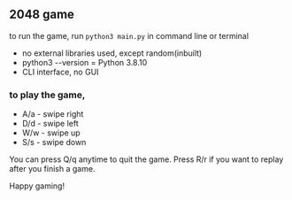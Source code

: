 ## 2048 game
to run the game, run 
`python3 main.py` in command line or terminal

- no external libraries used, except random(inbuilt)
- python3 --version = Python 3.8.10
- CLI interface, no GUI

### to play the game, 
- A/a - swipe right
- D/d - swipe left
- W/w - swipe up
- S/s - swipe down

You can press Q/q anytime to quit the game.
Press R/r if you want to replay after you finish a game. 

Happy gaming!